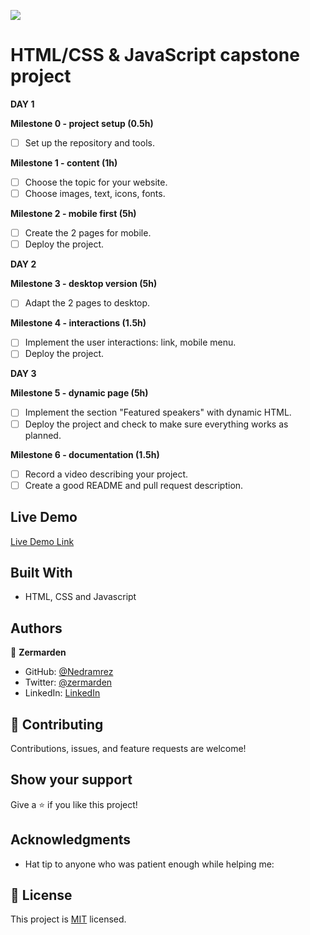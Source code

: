 
![](https://img.shields.io/badge/Microverse-blueviolet)


# HTML/CSS &amp; JavaScript capstone project

**DAY 1**

**Milestone 0 - project setup (0.5h)**

- [ ] Set up the repository and tools.

**Milestone 1 - content (1h)**

- [ ] Choose the topic for your website.
- [ ] Choose images, text, icons, fonts.

**Milestone 2 - mobile first (5h)**

- [ ] Create the 2 pages for mobile.
- [ ] Deploy the project.

**DAY 2**

**Milestone 3 - desktop version (5h)**

- [ ] Adapt the 2 pages to desktop.

**Milestone 4 - interactions (1.5h)**
- [ ] Implement the user interactions: link, mobile menu.
- [ ] Deploy the project.

**DAY 3**

**Milestone 5 - dynamic page (5h)**
- [ ] Implement the section "Featured speakers" with dynamic HTML.
- [ ] Deploy the project and check to make sure everything works as planned.

**Milestone 6 - documentation (1.5h)**
- [ ] Record a video describing your project.
- [ ] Create a good README and pull request description.

## Live Demo 

[Live Demo Link](#)

## Built With

-  HTML, CSS and Javascript

## Authors

👤 **Zermarden**

-  GitHub: [@Nedramrez](https://github.com/Nedramrez)
-  Twitter: [@zermarden](https://twitter.com/zermarden)
-  LinkedIn: [LinkedIn](https://linkedin.com/in/zermarden)

## 🤝 Contributing

Contributions, issues, and feature requests are welcome!

## Show your support

Give a ⭐️ if you like this project!

## Acknowledgments

- Hat tip to anyone who was patient enough while helping me:

## 📝 License

This project is [MIT](LICENSE.md) licensed.
